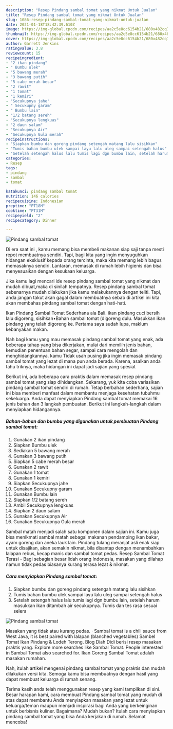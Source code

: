 ```yaml
---
description: "Resep Pindang sambal tomat yang nikmat Untuk Jualan"
title: "Resep Pindang sambal tomat yang nikmat Untuk Jualan"
slug: 1086-resep-pindang-sambal-tomat-yang-nikmat-untuk-jualan
date: 2021-01-18T18:42:39.610Z
image: https://img-global.cpcdn.com/recipes/aa2c5e8cc6154b21/680x482cq70/pindang-sambal-tomat-foto-resep-utama.jpg
thumbnail: https://img-global.cpcdn.com/recipes/aa2c5e8cc6154b21/680x482cq70/pindang-sambal-tomat-foto-resep-utama.jpg
cover: https://img-global.cpcdn.com/recipes/aa2c5e8cc6154b21/680x482cq70/pindang-sambal-tomat-foto-resep-utama.jpg
author: Garrett Jenkins
ratingvalue: 3.8
reviewcount: 15
recipeingredient:
- "2 ikan pindang"
- " Bumbu ulek"
- "5 bawang merah"
- "3 bawang putih"
- "5 cabe merah besar"
- "2 rawit"
- "1 tomat"
- "1 kemiri"
- "Secukupnya jahe"
- " Secukupny garam"
- " Bumbu lain"
- "1/2 batang sereh"
- "Secukupnya lengkuas"
- "2 daun salam"
- "Secukupnya Air"
- "Secukupnya Gula merah"
recipeinstructions:
- "Siapkan bumbu dan goreng pindang setengah matang lalu sisihkan"
- "Tumis bahan bumbu ulek sampai layu lalu uleg sampai setengah halus"
- "Setelah setengah halus lalu tumis lagi dgn bumbu lain, setelah harum masukkan ikan ditambah air secukupnya. Tumis dan tes rasa sesuai selera"
categories:
- Resep
tags:
- pindang
- sambal
- tomat

katakunci: pindang sambal tomat 
nutrition: 146 calories
recipecuisine: Indonesian
preptime: "PT18M"
cooktime: "PT31M"
recipeyield: "2"
recipecategory: Dinner

---
```



![Pindang sambal tomat](https://img-global.cpcdn.com/recipes/aa2c5e8cc6154b21/680x482cq70/pindang-sambal-tomat-foto-resep-utama.jpg)

Di era  saat ini , kamu memang bisa membeli makanan siap saji tanpa mesti repot membuatnya sendiri. Tapi, bagi kita yang ingin menyuguhkan hidangan eksklusif kepada orang tercinta, maka kita memang lebih bagus memasaknya sendiri. Lantaran, memasak di rumah lebih higienis dan bisa menyesuaikan dengan kesukaan keluarga.

Jika kamu lagi mencari ide resep pindang sambal tomat yang nikmat dan mudah dibuat,maka di sinilah tempatnya. Resep pindang sambal tomat  sebenarnya mudah dilakukan jika kamu melakukannya dengan teliti. Tapi, anda jangan takut akan gagal dalam membuatnya 
sebab di artikel ini kita akan membahas pindang sambal tomat dengan hati-hati.  

Ikan Pindang Sambal Tomat Sederhana ala Bali. ikan pindang cuci bersih lalu digoreng, sisihkan•Bahan sambal tomat (digoreng dulu. Masukkan ikan pindang yang telah digoreng ke. Pertama saya sudah lupa, maklum kebanyakan makan.

Nah bagi kamu yang mau memasak pindang sambal tomat yang enak, ada beberapa tahap yang bisa dikerjakan, mulai dari memilih jenis bahan, kemudian penentuan bahan segar, sampai cara mengolah dan menghidangkannya. kamu Tidak usah pusing jika ingin memasak pindang sambal tomat yang lezat di mana pun anda berada. Karena, asalkan anda  tahu triknya, maka hidangan ini dapat jadi sajian yang spesial.

Berikut ini, ada beberapa cara praktis  dalam memasak resep pindang sambal tomat yang siap dihidangkan. Sekarang, yuk kita coba variasikan pindang sambal tomat sendiri di rumah. Tetap berbahan sederhana, sajian ini bisa memberi manfaat dalam membantu menjaga kesehatan tubuhmu sekeluarga. Anda dapat menyiapkan Pindang sambal tomat memakai 16 jenis bahan dan 3 langkah pembuatan. Berikut ini langkah-langkah dalam menyiapkan hidangannya.

<!--inarticleads1-->

##### Bahan-bahan dan bumbu yang digunakan untuk pembuatan Pindang sambal tomat:

1. Gunakan 2 ikan pindang
1. Siapkan  Bumbu ulek
1. Sediakan 5 bawang merah
1. Gunakan 3 bawang putih
1. Siapkan 5 cabe merah besar
1. Gunakan 2 rawit
1. Gunakan 1 tomat
1. Gunakan 1 kemiri
1. Siapkan Secukupnya jahe
1. Gunakan  Secukupny garam
1. Gunakan  Bumbu lain
1. Siapkan 1/2 batang sereh
1. Ambil Secukupnya lengkuas
1. Siapkan 2 daun salam
1. Gunakan Secukupnya Air
1. Gunakan Secukupnya Gula merah


Sambal matah menjadi salah satu komponen dalam sajian ini. Kamu juga bisa menikmati sambal matah sebagai makanan pendamping ikan bakar, ayam goreng dan aneka lauk lain. Pindang tulang meranjat asli enak siap untuk disajikan, akan semakin nikmat, bila disantap dengan menambahkan lalapan rebus, kecap manis dan sambal tomat pedas. Resep Sambal Tomat Terasi - Bagi sebagian besar lidah orang Indonesia, masakan yang dilahap namun tidak pedas biasanya kurang terasa lezat &amp; nikmat. 

<!--inarticleads2-->

##### Cara menyiapkan Pindang sambal tomat:

1. Siapkan bumbu dan goreng pindang setengah matang lalu sisihkan
1. Tumis bahan bumbu ulek sampai layu lalu uleg sampai setengah halus
1. Setelah setengah halus lalu tumis lagi dgn bumbu lain, setelah harum masukkan ikan ditambah air secukupnya. Tumis dan tes rasa sesuai selera
<img src="//assets-global.cpcdn.com/assets/icons/button_play-2c75c40dde080a61004c1f40b05d8f140eaff45d7e9e6481dc71c63d2e7c4909.png" alt="Pindang sambal tomat">

Masakan yang tidak atau kurang pedas. · Sambal tomat is a chili sauce from West Java, it is best paired with lalapan (blanched vegetables) Sambel Tomat Ikan Pindang &amp; Lodeh Terong. Blog Diah Didi berisi resep masakan praktis yang. Explore more searches like Sambal Tomat. People interested in Sambal Tomat also searched for. Ikan Goreng Sambal Tomat adalah masakan rumahan. 

Nah, itulah artikel mengenai  pindang sambal tomat  yang praktis dan mudah dilakukan versi kita. Semoga kamu bisa membuatnya dengan hasil yang dapat membuat keluarga di rumah senang. 

Terima kasih anda telah menggunakan resep yang kami tampilkan di sini. Besar harapan kami, cara membuat  Pindang sambal tomat yang mudah di atas dapat membantu Anda menyiapkan masakan yang lezat untuk keluarga/teman maupun menjadi inspirasi bagi Anda yang berkeinginan untuk berbisnis kuliner. Bagaimana? Mudah bukan? Itulah cara menyiapkan pindang sambal tomat yang bisa Anda kerjakan di rumah. Selamat mencoba!

